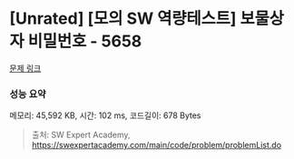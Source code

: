 # [Unrated] [모의 SW 역량테스트] 보물상자 비밀번호 - 5658 

[문제 링크](https://swexpertacademy.com/main/code/problem/problemDetail.do?contestProbId=AWXRUN9KfZ8DFAUo) 

### 성능 요약

메모리: 45,592 KB, 시간: 102 ms, 코드길이: 678 Bytes



> 출처: SW Expert Academy, https://swexpertacademy.com/main/code/problem/problemList.do